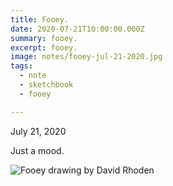 ```yaml
---
title: Fooey.
date: 2020-07-21T10:00:00.000Z
summary: fooey.
excerpt: fooey.
image: notes/fooey-jul-21-2020.jpg
tags:
  - note 
  - sketchbook
  - fooey

---
```


July 21, 2020

Just a mood.

![Fooey drawing by David Rhoden](/static/img/notes/fooey-jul-21-2020.jpg "Fooey drawing by David Rhoden")